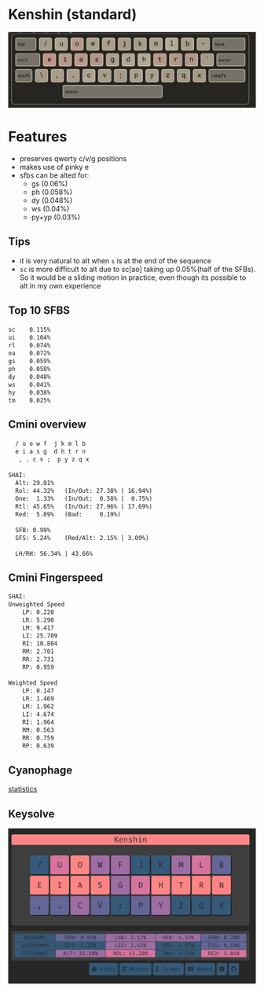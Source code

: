 # Kenshin (standard)

![](./assets/cya-standard.png)

# Features
- preserves qwerty c/v/g positions
- makes use of pinky e
- sfbs can be alted for:
  - gs (0.06%)
  - ph (0.058%)
  - dy (0.048%)
  - ws (0.04%)
  - py+yp (0.03%)

## Tips
- it is very natural to alt when `s` is at the end of the sequence
- `sc` is more difficult to alt due to sc[ao] taking up 0.05%(half of the SFBs). So it would be a sliding motion in practice, even though its possible to alt in my own experience
  
  
## Top 10 SFBS

```
sc    0.115%
ui    0.104%
rl    0.074%
oa    0.072%
gs    0.059%
ph    0.058%
dy    0.048%
ws    0.041%
hy    0.038%
tm    0.025%
```

## Cmini overview

```
  / u o w f  j k m l b
  e i a s g  d h t r n
   , . c v ;  p y z q x

SHAI:
  Alt: 29.01%
  Rol: 44.32%   (In/Out: 27.38% | 16.94%)
  One:  1.33%   (In/Out:  0.58% |  0.75%)
  Rtl: 45.65%   (In/Out: 27.96% | 17.69%)
  Red:  5.09%   (Bad:     0.19%)

  SFB: 0.99%
  SFS: 5.24%    (Red/Alt: 2.15% | 3.09%)

  LH/RH: 56.34% | 43.66%
```


## Cmini Fingerspeed

```
SHAI:
Unweighted Speed
    LP: 0.220
    LR: 5.290
    LM: 9.417
    LI: 25.709
    RI: 10.804
    RM: 2.701
    RR: 2.731
    RP: 0.959

Weighted Speed
    LP: 0.147
    LR: 1.469
    LM: 1.962
    LI: 4.674
    RI: 1.964
    RM: 0.563
    RR: 0.759
    RP: 0.639
```


## Cyanophage
[statistics](https://cyanophage.github.io/playground.html?lan=english&layout=%2Fuowfjkmlb-eiasgdhtrn%27%2C.cv%3Bpyzqx%5C%5E&mode=iso)


## Keysolve

![](./assets/keysolve-kenshin.png)
